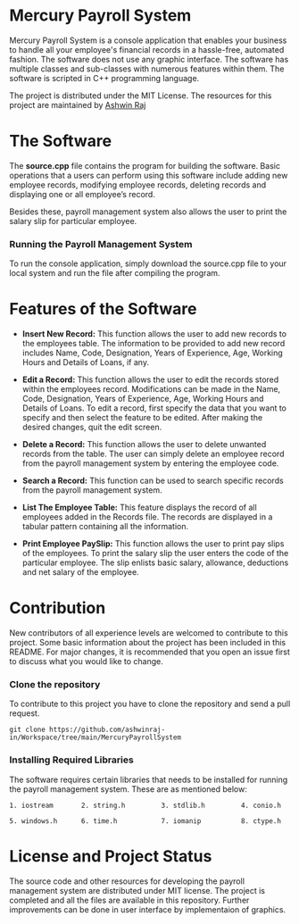 # Mercury Payroll System
Mercury Payroll System is a console application that enables your business to handle all your employee's financial records in a hassle-free, automated fashion. The software does not use any graphic interface. The software has multiple classes and sub-classes with numerous features within them. The software is scripted in C++ programming language.

The project is distributed under the MIT License. The resources for this project are maintained by [Ashwin Raj](https://github.com/ashwinraj-in)

# The Software
The __source.cpp__ file contains the program for building the software. Basic operations that a users can perform using this software include adding new employee records, modifying employee records, deleting records and displaying one or all employee’s record.

Besides these, payroll management system also allows the user to print the salary slip for particular employee.

### Running the Payroll Management System
To run the console application, simply download the source.cpp file to your local system and run the file after compiling the program.

# Features of the Software
- __Insert New Record:__
 This function allows the user to add new records to the employees table. The information to be provided to add new record includes Name, Code, Designation, Years of Experience, Age, Working Hours and Details of Loans, if any.
 
- __Edit a Record:__
  This function allows the user to edit the records stored within the employees record. Modifications can be made in the Name, Code, Designation, Years of Experience, Age, Working Hours and Details of Loans. To edit a record, first specify the data that you want to specify and then select the feature to be edited. After making the desired changes, quit the edit screen.
  
- __Delete a Record:__
 This function allows the user to delete unwanted records from the table. The user can simply delete an employee record from the payroll management system by entering the employee code.
 
- __Search a Record:__
 This function can be used to search specific records from the payroll management system.
 
- __List The Employee Table:__
 This feature displays the record of all employees added in the Records file. The records are displayed in a tabular pattern containing all the information.
 
- __Print Employee PaySlip:__
 This function allows the user to print pay slips of the employees. To print the salary slip the user enters the code of the particular employee. The slip enlists basic salary, allowance, deductions and net salary of the employee.
 
# Contribution
New contributors of all experience levels are welcomed to contribute to this project. Some basic information about the project has been included in this README. For major changes, it is recommended that you open an issue first to discuss what you would like to change.

### Clone the repository
To contribute to this project you have to clone the repository and send a pull request.
```
git clone https://github.com/ashwinraj-in/Workspace/tree/main/MercuryPayrollSystem
```
### Installing Required Libraries
The software requires certain libraries that needs to be installed for running the payroll management system. These are as mentioned below:
```
1. iostream       2. string.h         3. stdlib.h         4. conio.h

5. windows.h      6. time.h           7. iomanip          8. ctype.h
```

# License and Project Status
The source code and other resources for developing the payroll management system are distributed under MIT license. The project is completed and all the files are available in this repository. Further improvements can be done in user interface by implementaion of graphics.

